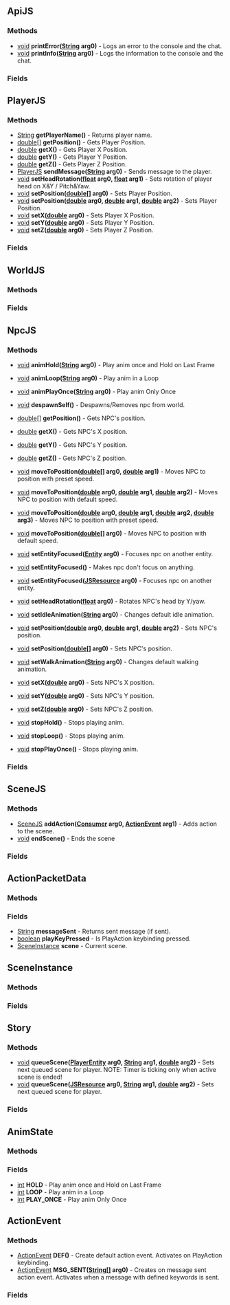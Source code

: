 ## ApiJS  
### Methods
* [void][void] **printError([String][String] arg0)** - Logs an error to the console and the chat.
* [void][void] **printInfo([String][String] arg0)** - Logs the information to the console and the chat.
### Fields
## PlayerJS
### Methods
* [String][String] **getPlayerName()** - Returns player name.
* [double[]][double] **getPosition()** - Gets Player Position.
* [double][double] **getX()** - Gets Player X Position.
* [double][double] **getY()** - Gets Player Y Position.
* [double][double] **getZ()** - Gets Player Z Position.
* [PlayerJS][PlayerJS] **sendMessage([String][String] arg0)** - Sends message to the player.
* [void][void] **setHeadRotation([float][float] arg0, [float][float] arg1)** - Sets rotation of player head on X&Y / Pitch&Yaw.
* [void][void] **setPosition([double[]][double] arg0)** - Sets Player Position.
* [void][void] **setPosition([double][double] arg0, [double][double] arg1, [double][double] arg2)** - Sets Player Position.
* [void][void] **setX([double][double] arg0)** - Sets Player X Position.
* [void][void] **setY([double][double] arg0)** - Sets Player Y Position.
* [void][void] **setZ([double][double] arg0)** - Sets Player Z Position.
### Fields
## WorldJS
### Methods
### Fields
## NpcJS
### Methods
* [void][void] **animHold([String][String] arg0)** - Play anim once and Hold on Last Frame
* [void][void] **animLoop([String][String] arg0)** - Play anim in a Loop
* [void][void] **animPlayOnce([String][String] arg0)** - Play anim Only Once
* [void][void] **despawnSelf()** - Despawns/Removes npc from world.
* [double[]][double] **getPosition()** - Gets NPC's position.
* [double][double] **getX()** - Gets NPC's X position.
* [double][double] **getY()** - Gets NPC's Y position.
* [double][double] **getZ()** - Gets NPC's Z position.
* [void][void] **moveToPosition([double[]][double] arg0, [double][double] arg1)** - Moves NPC to position with preset speed.
* [void][void] **moveToPosition([double][double] arg0, [double][double] arg1, [double][double] arg2)** - Moves NPC to position with default speed. 

* [void][void] **moveToPosition([double][double] arg0, [double][double] arg1, [double][double] arg2, [double][double] arg3)** - Moves NPC to position with preset speed.
* [void][void] **moveToPosition([double[]][double] arg0)** - Moves NPC to position with default speed.
* [void][void] **setEntityFocused([Entity][Entity] arg0)** - Focuses npc on another entity.
* [void][void] **setEntityFocused()** - Makes npc don't focus on anything.
* [void][void] **setEntityFocused([JSResource][JSResource] arg0)** - Focuses npc on another entity.
* [void][void] **setHeadRotation([float][float] arg0)** - Rotates NPC's head by Y/yaw.
* [void][void] **setIdleAnimation([String][String] arg0)** - Changes default idle animation.
* [void][void] **setPosition([double][double] arg0, [double][double] arg1, [double][double] arg2)** - Sets NPC's position.
* [void][void] **setPosition([double[]][double] arg0)** - Sets NPC's position.
* [void][void] **setWalkAnimation([String][String] arg0)** - Changes default walking animation.
* [void][void] **setX([double][double] arg0)** - Sets NPC's X position.
* [void][void] **setY([double][double] arg0)** - Sets NPC's Y position.
* [void][void] **setZ([double][double] arg0)** - Sets NPC's Z position.
* [void][void] **stopHold()** - Stops playing anim.
* [void][void] **stopLoop()** - Stops playing anim.
* [void][void] **stopPlayOnce()** - Stops playing anim.
### Fields
## SceneJS
### Methods
* [SceneJS][SceneJS] **addAction([Consumer][Consumer] arg0, [ActionEvent][ActionEvent] arg1)** - Adds action to the scene.
* [void][void] **endScene()** - Ends the scene
### Fields
## ActionPacketData
### Methods
### Fields
* [String][String] **messageSent** - Returns sent message (if sent).
* [boolean][boolean] **playKeyPressed** - Is PlayAction keybinding pressed.
* [SceneInstance][SceneInstance] **scene** - Current scene.
## SceneInstance
### Methods
### Fields
## Story
### Methods
* [void][void] **queueScene([PlayerEntity][PlayerEntity] arg0, [String][String] arg1, [double][double] arg2)** - Sets next queued scene for player. NOTE: Timer is ticking only when active scene is ended!
* [void][void] **queueScene([JSResource][JSResource] arg0, [String][String] arg1, [double][double] arg2)** - Sets next queued scene for player.    
### Fields
## AnimState
### Methods
### Fields
* [int][int] **HOLD** - Play anim once and Hold on Last Frame
* [int][int] **LOOP** - Play anim in a Loop
* [int][int] **PLAY_ONCE** - Play anim Only Once
## ActionEvent
### Methods
* [ActionEvent][ActionEvent] **DEF()** - Create default action event. Activates on PlayAction keybinding.
* [ActionEvent][ActionEvent] **MSG_SENT([String[]][String] arg0)** - Creates on message sent action event. Activates when a message with defined keywords is sent.
### Fields

[void]: https://docs.oracle.com/javase/8/docs/api/java/lang/Void.html
[int]: https://docs.oracle.com/javase/8/docs/api/java/lang/Integer.html
[String]: https://docs.oracle.com/javase/8/docs/api/java/lang/String.html
[Object]: https://docs.oracle.com/en/java/javase/17/docs/api/java.base/java/lang/Object.html
[File]: https://docs.oracle.com/javase/8/docs/api/java/io/File.html
[ServerPlayerEntity]: https://nekoyue.github.io/ForgeJavaDocs-NG/javadoc/1.15.2/net/minecraft/entity/player/ServerPlayerEntity.html
[PlayerEntity]: https://nekoyue.github.io/ForgeJavaDocs-NG/javadoc/1.15.2/net/minecraft/entity/player/PlayerEntity.html
[double]: https://docs.oracle.com/javase/8/docs/api/java/lang/Double.html
[float]: https://docs.oracle.com/javase/8/docs/api/java/lang/Float.html
[boolean]: https://docs.oracle.com/javase/8/docs/api/java/lang/Boolean.html
[List]: https://docs.oracle.com/javase/8/docs/api/java/util/List.html
[BlockPos]: https://nekoyue.github.io/ForgeJavaDocs-NG/javadoc/1.16.5/net/minecraft/util/math/BlockPos.html
[Item]: https://nekoyue.github.io/ForgeJavaDocs-NG/javadoc/1.16.5/net/minecraft/item/Item.html
[Block]: https://nekoyue.github.io/ForgeJavaDocs-NG/javadoc/1.16.5/net/minecraft/block/Block.html
[ItemStack]: https://nekoyue.github.io/ForgeJavaDocs-NG/javadoc/1.16.5/net/minecraft/item/ItemStack.html
[BlockState]: https://nekoyue.github.io/ForgeJavaDocs-NG/javadoc/1.16.5/net/minecraft/block/BlockState.html
[World]: https://nekoyue.github.io/ForgeJavaDocs-NG/javadoc/1.16.5/net/minecraft/world/World.html
[ServerWorld]: https://nekoyue.github.io/ForgeJavaDocs-NG/javadoc/1.16.5/net/minecraft/world/server/ServerWorld.html
[Minecraft]: https://nekoyue.github.io/ForgeJavaDocs-NG/javadoc/1.16.5/net/minecraft/client/Minecraft.html
[MinecraftServer]: https://nekoyue.github.io/ForgeJavaDocs-NG/javadoc/1.16.5/net/minecraft/server/MinecraftServer.html
[Entity]: https://nekoyue.github.io/ForgeJavaDocs-NG/javadoc/1.16.5/net/minecraft/entity/Entity.html
[JSResource]: Classes#JSResource
[SceneJS]: Classes#SceneJS
[SceneInstance]: Classes#SceneInstance
[ActionEvent]: Classes#ActionEvent
[Story]: Classes#Story
[ApiJS]: Classes#ApiJS
[PlayerJS]: Classes#PlayerJS
[ApiJS]: Classes#ApiJS
[Consumer]: https://docs.oracle.com/javase/8/docs/api/java/util/function/Consumer.html
